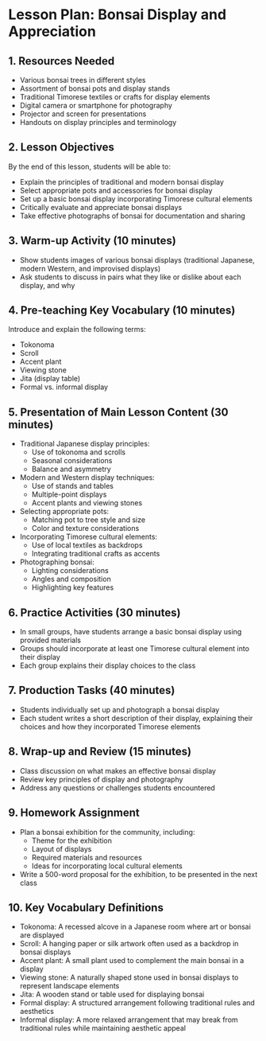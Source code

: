 # Lesson Plan: Bonsai Display and Appreciation

## 1. Resources Needed

- Various bonsai trees in different styles
- Assortment of bonsai pots and display stands
- Traditional Timorese textiles or crafts for display elements
- Digital camera or smartphone for photography
- Projector and screen for presentations
- Handouts on display principles and terminology

## 2. Lesson Objectives

By the end of this lesson, students will be able to:
- Explain the principles of traditional and modern bonsai display
- Select appropriate pots and accessories for bonsai display
- Set up a basic bonsai display incorporating Timorese cultural elements
- Critically evaluate and appreciate bonsai displays
- Take effective photographs of bonsai for documentation and sharing

## 3. Warm-up Activity (10 minutes)

- Show students images of various bonsai displays (traditional Japanese, modern Western, and improvised displays)
- Ask students to discuss in pairs what they like or dislike about each display, and why

## 4. Pre-teaching Key Vocabulary (10 minutes)

Introduce and explain the following terms:
- Tokonoma
- Scroll
- Accent plant
- Viewing stone
- Jita (display table)
- Formal vs. informal display

## 5. Presentation of Main Lesson Content (30 minutes)

- Traditional Japanese display principles:
  * Use of tokonoma and scrolls
  * Seasonal considerations
  * Balance and asymmetry
- Modern and Western display techniques:
  * Use of stands and tables
  * Multiple-point displays
  * Accent plants and viewing stones
- Selecting appropriate pots:
  * Matching pot to tree style and size
  * Color and texture considerations
- Incorporating Timorese cultural elements:
  * Use of local textiles as backdrops
  * Integrating traditional crafts as accents
- Photographing bonsai:
  * Lighting considerations
  * Angles and composition
  * Highlighting key features

## 6. Practice Activities (30 minutes)

- In small groups, have students arrange a basic bonsai display using provided materials
- Groups should incorporate at least one Timorese cultural element into their display
- Each group explains their display choices to the class

## 7. Production Tasks (40 minutes)

- Students individually set up and photograph a bonsai display
- Each student writes a short description of their display, explaining their choices and how they incorporated Timorese elements

## 8. Wrap-up and Review (15 minutes)

- Class discussion on what makes an effective bonsai display
- Review key principles of display and photography
- Address any questions or challenges students encountered

## 9. Homework Assignment

- Plan a bonsai exhibition for the community, including:
  * Theme for the exhibition
  * Layout of displays
  * Required materials and resources
  * Ideas for incorporating local cultural elements
- Write a 500-word proposal for the exhibition, to be presented in the next class

## 10. Key Vocabulary Definitions

- Tokonoma: A recessed alcove in a Japanese room where art or bonsai are displayed
- Scroll: A hanging paper or silk artwork often used as a backdrop in bonsai displays
- Accent plant: A small plant used to complement the main bonsai in a display
- Viewing stone: A naturally shaped stone used in bonsai displays to represent landscape elements
- Jita: A wooden stand or table used for displaying bonsai
- Formal display: A structured arrangement following traditional rules and aesthetics
- Informal display: A more relaxed arrangement that may break from traditional rules while maintaining aesthetic appeal